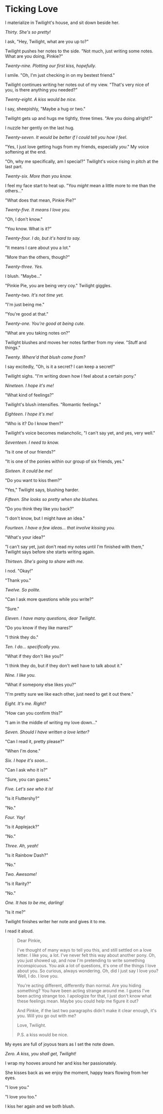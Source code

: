 # Ticking Love

I materialize in Twilight's house, and sit down beside her.

*Thirty. She's so pretty!*

I ask, "Hey, Twilight, what are you up to?"

Twilight pushes her notes to the side. "Not much, just writing some notes. What are you doing, Pinkie?"

*Twenty-nine. Plotting our first kiss, hopefully.*

I smile. "Oh, I'm just checking in on my bestest friend."

Twilight continues writing her notes out of my view. "That's very nice of you, is there anything you needed?"

*Twenty-eight. A kiss would be nice.*

I say, sheepishly, "Maybe a hug or two."

Twilight gets up and hugs me tightly, three times. "Are you doing alright?"

I nuzzle her gently on the last hug.

*Twenty-seven. It would be better if I could tell you how I feel.*

"Yes, I just love getting hugs from my friends, especially *you*." My voice softening at the end.

"Oh, why me specifically, am I special?" Twilight's voice rising in pitch at the last part.

*Twenty-six. More than you know.*

I feel my face start to heat up. "You *might* mean a little more to me than the others…"

"What does that mean, Pinkie Pie?"

*Twenty-five. It means I love you.*

"Oh, I don't know."

"You know. What is it?"

*Twenty-four. I do, but it's hard to say.*

"It means I care about you a lot."

"More than the others, though?"

*Twenty-three. Yes.*

I blush. "Maybe…"

"Pinkie Pie, you are being very coy." Twilight giggles.

*Twenty-two. It's not time yet.*

"I'm just being me."

"You're good at that."

*Twenty-one. You're good at being cute.*

"What are you taking notes on?"

Twilight blushes and moves her notes farther from my view. "Stuff and things."

*Twenty. Where'd that blush come from?*

I say excitedly, "Oh, is it a secret? I can keep a secret!"

Twilight sighs. "I'm writing down how I feel about a certain pony."

*Nineteen. I hope it's me!*

"What kind of feelings?"

Twilight's blush intensifies. "Romantic feelings."

*Eighteen. I hope it's me!*

"Who is it? Do I know them?"

Twilight's voice becomes melancholic, "I can't say yet, and yes, very well."

*Seventeen. I need to know.*

"Is it one of our friends?"

"It is one of the ponies within our group of six friends, yes."

*Sixteen. It could be me!*

"Do you want to kiss them?"

"Yes," Twilight says, blushing harder.

*Fifteen. She looks so pretty when she blushes.*

"Do you think they like you back?"

"I don't know, but I might have an idea."

*Fourteen. I have a few ideas… that involve kissing you.*

"What's your idea?"

"I can't say yet, just don't read my notes until I'm finished with them," Twilight says before she starts writing again.

*Thirteen. She's going to share with me.*

I nod. "Okay!"

"Thank you."

*Twelve. So polite.*

"Can I ask more questions while you write?"

"Sure."

*Eleven. I have many questions, dear Twilight.*

"Do you know if they like mares?"

"I think they do."

*Ten. I do… specifically you.*

"What if they don't like you?"

"I think they do, but if they don't well have to talk about it."

*Nine. I like you.*

"What if somepony else likes you?"

"I'm pretty sure we like each other, just need to get it out there."

*Eight. It's me. Right?*

"How can you confirm this?"

"I am in the middle of writing my love down…"

*Seven. Should I have written a love letter?*

"Can I read it, pretty please?"

"When I'm done."

*Six. I hope it's soon…*

"Can I ask who it is?"

"Sure, you can guess."

*Five. Let's see who it is!*

"Is it Fluttershy?"

"No."

*Four. Yay!*

"Is it Applejack?"

"No."

*Three. Ah, yeah!*

"Is it Rainbow Dash?"

"No."

*Two. Awesome!*

"Is it Rarity?"

"No."

*One. It has to be me, darling!*

"Is it me?"

Twilight finishes writer her note and gives it to me.

I read it aloud.

> Dear Pinkie,
>
> I've thought of many ways to tell you this, and still settled on a love letter. I like you, a lot. I've never felt this way about another pony. Oh, you just showed up, and now I'm pretending to write something inconspicuous. You ask a lot of questions, it's one of the things I love about you. So curious, always wondering. Oh, did I just say I love you? Well, I do. I love you.
>
> You're acting different, differently than normal. Are you hiding something? You have been acting strange around me. I guess I've been acting strange too. I apologize for that, I just don't know what these feelings mean. Maybe you could help me figure it out?
>
> And Pinkie, if the last two paragraphs didn't make it clear enough, it's you. Will you go out with me?
>
> Love,
> Twilight.
>
> P.S. a kiss would be nice.

My eyes are full of joyous tears as I set the note down.

*Zero. A kiss, you shall get, Twilight!*

I wrap my hooves around her and kiss her passionately.

She kisses back as we enjoy the moment, happy tears flowing from her eyes.

"I love you."

"I love you too."

I kiss her again and we both blush.

